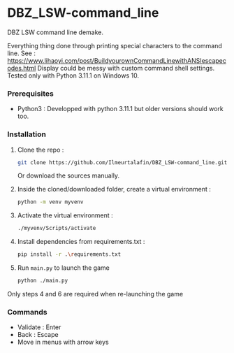 # DBZ_LSW-command_line

DBZ LSW command line demake. 

Everything thing done through printing special characters to the command line. 
See : https://www.lihaoyi.com/post/BuildyourownCommandLinewithANSIescapecodes.html
Display could be messy with custom command shell settings.
Tested only with Python 3.11.1 on Windows 10.

### Prerequisites

* Python3 : Developped with python 3.11.1 but older versions should work too. 


### Installation

1. Clone the repo :
   ```sh
   git clone https://github.com/Ilmeurtalafin/DBZ_LSW-command_line.git
   ```
   Or download the sources manually.
   
3. Inside the cloned/downloaded folder, create a virtual environment :
   ```sh
   python -m venv myvenv
   ```
4. Activate the virtual environment :
   ```sh
   ./myvenv/Scripts/activate
   ```
5. Install dependencies from requirements.txt :
   ```sh
   pip install -r .\requirements.txt
   ```
6. Run  `main.py` to launch the game
   ```sh
   python ./main.py
   ```
Only steps 4 and 6 are required when re-launching the game

### Commands
- Validate : Enter
- Back : Escape
- Move in menus with arrow keys
